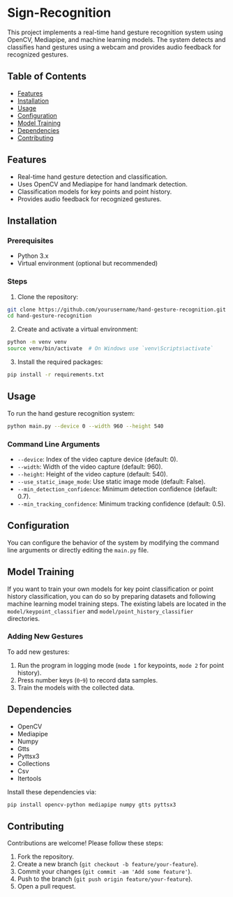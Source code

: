 # Sign-Recognition

This project implements a real-time hand gesture recognition system using OpenCV, Mediapipe, and machine learning models. The system detects and classifies hand gestures using a webcam and provides audio feedback for recognized gestures.

## Table of Contents

- [Features](#features)
- [Installation](#installation)
- [Usage](#usage)
- [Configuration](#configuration)
- [Model Training](#model-training)
- [Dependencies](#dependencies)
- [Contributing](#contributing)

## Features

- Real-time hand gesture detection and classification.
- Uses OpenCV and Mediapipe for hand landmark detection.
- Classification models for key points and point history.
- Provides audio feedback for recognized gestures.

## Installation

### Prerequisites

- Python 3.x
- Virtual environment (optional but recommended)

### Steps

1. Clone the repository:

```sh
git clone https://github.com/yourusername/hand-gesture-recognition.git
cd hand-gesture-recognition
```

2. Create and activate a virtual environment:

```sh
python -m venv venv
source venv/bin/activate  # On Windows use `venv\Scripts\activate`
```

3. Install the required packages:

```sh
pip install -r requirements.txt
```

## Usage

To run the hand gesture recognition system:

```sh
python main.py --device 0 --width 960 --height 540
```

### Command Line Arguments

- `--device`: Index of the video capture device (default: 0).
- `--width`: Width of the video capture (default: 960).
- `--height`: Height of the video capture (default: 540).
- `--use_static_image_mode`: Use static image mode (default: False).
- `--min_detection_confidence`: Minimum detection confidence (default: 0.7).
- `--min_tracking_confidence`: Minimum tracking confidence (default: 0.5).

## Configuration

You can configure the behavior of the system by modifying the command line arguments or directly editing the `main.py` file.

## Model Training

If you want to train your own models for key point classification or point history classification, you can do so by preparing datasets and following machine learning model training steps. The existing labels are located in the `model/keypoint_classifier` and `model/point_history_classifier` directories.

### Adding New Gestures

To add new gestures:
1. Run the program in logging mode (`mode 1` for keypoints, `mode 2` for point history).
2. Press number keys (`0`-`9`) to record data samples.
3. Train the models with the collected data.

## Dependencies

- OpenCV
- Mediapipe
- Numpy
- Gtts
- Pyttsx3
- Collections
- Csv
- Itertools

Install these dependencies via:

```sh
pip install opencv-python mediapipe numpy gtts pyttsx3
```

## Contributing

Contributions are welcome! Please follow these steps:

1. Fork the repository.
2. Create a new branch (`git checkout -b feature/your-feature`).
3. Commit your changes (`git commit -am 'Add some feature'`).
4. Push to the branch (`git push origin feature/your-feature`).
5. Open a pull request.
